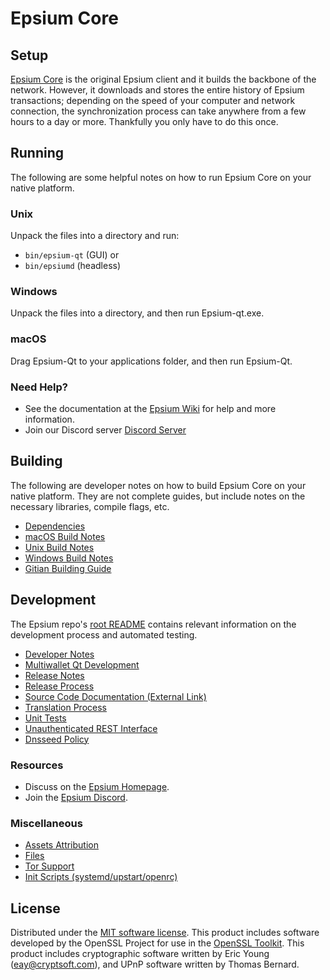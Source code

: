 Epsium Core
=============

Setup
---------------------
[Epsium Core](https://epsium-megacorp.com/) is the original Epsium client and it builds the backbone of the network. However, it downloads and stores the entire history of Epsium transactions; depending on the speed of your computer and network connection, the synchronization process can take anywhere from a few hours to a day or more. Thankfully you only have to do this once.

Running
---------------------
The following are some helpful notes on how to run Epsium Core on your native platform.

### Unix

Unpack the files into a directory and run:

- `bin/epsium-qt` (GUI) or
- `bin/epsiumd` (headless)

### Windows

Unpack the files into a directory, and then run Epsium-qt.exe.

### macOS

Drag Epsium-Qt to your applications folder, and then run Epsium-Qt.

### Need Help?

* See the documentation at the [Epsium Wiki](https://github.com/epsium)
for help and more information.
* Join our Discord server [Discord Server](https://discord.gg/uTar2Sd)

Building
---------------------
The following are developer notes on how to build Epsium Core on your native platform. They are not complete guides, but include notes on the necessary libraries, compile flags, etc.

- [Dependencies](dependencies.md)
- [macOS Build Notes](build-osx.md)
- [Unix Build Notes](build-unix.md)
- [Windows Build Notes](build-windows.md)
- [Gitian Building Guide](gitian-building.md)

Development
---------------------
The Epsium repo's [root README](/README.md) contains relevant information on the development process and automated testing.

- [Developer Notes](developer-notes.md)
- [Multiwallet Qt Development](multiwallet-qt.md)
- [Release Notes](release-notes.md)
- [Release Process](release-process.md)
- [Source Code Documentation (External Link)](https://github.com/epsium)
- [Translation Process](translation_process.md)
- [Unit Tests](unit-tests.md)
- [Unauthenticated REST Interface](REST-interface.md)
- [Dnsseed Policy](dnsseed-policy.md)

### Resources
* Discuss on the [Epsium Homepage](https://epsium-megacorp.com/).
* Join the [Epsium Discord](https://discord.gg/uTar2Sd).

### Miscellaneous
- [Assets Attribution](assets-attribution.md)
- [Files](files.md)
- [Tor Support](tor.md)
- [Init Scripts (systemd/upstart/openrc)](init.md)

License
---------------------
Distributed under the [MIT software license](/COPYING).
This product includes software developed by the OpenSSL Project for use in the [OpenSSL Toolkit](https://www.openssl.org/). This product includes
cryptographic software written by Eric Young ([eay@cryptsoft.com](mailto:eay@cryptsoft.com)), and UPnP software written by Thomas Bernard.
